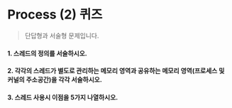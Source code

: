 # Process (2) 퀴즈
> 단답형과 서술형 문제입니다.


#### 1. 스레드의 정의를 서술하시오. 
#### 2. 각각의 스레드가 별도로 관리하는 메모리 영역과 공유하는 메모리 영역(프로세스 및 커널의 주소공간)을 각각 서술하시오.
#### 3. 스레드 사용시 이점을 5가지 나열하시오.
